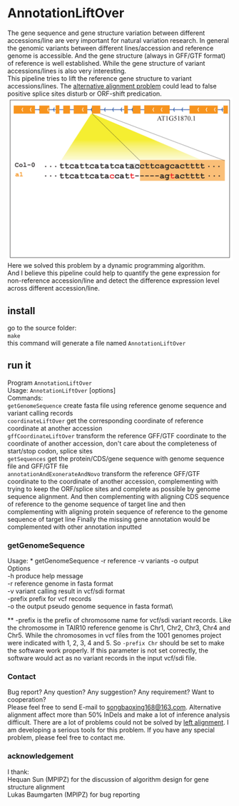 # AnnotationLiftOver

The gene sequence and gene structure variation between different accessions/line are very important for natural variation research.
In general the genomic variants between different lines/accession and reference genome is accessible.
And the gene structure (always in GFF/GTF format) of reference is well established.
While the gene structure of variant accessions/lines is also very interesting.\
This pipeline tries to lift the reference gene structure to variant accessions/lines.
The [alternative alignment problem](https://www.ncbi.nlm.nih.gov/pubmed/25701572) could lead to false positive splice sites disturb or ORF-shift predication.
![](./doc/alternativeAlignment.gif)
Here we solved this problem by a dynamic programming algorithm.\
And I believe this pipeline could help to quantify the gene expression for non-reference accession/line and detect the difference expression level across different accession/line.
## install
go to the source folder:\
`make`\
this command will generate a file named `AnnotationLiftOver`

## run it
Program `AnnotationLiftOver`\
Usage:  `AnnotationLiftOver` <command> [options]\
Commands:\
`getGenomeSequence`              create fasta file using reference genome sequence and variant calling records\
`coordinateLiftOver`             get the corresponding coordinate of reference coordinate at another accession\
`gffCoordinateLiftOver`          transform the reference GFF/GTF coordinate to the coordinate of another accession,
                               don't care about the completeness of start/stop codon, splice sites\
`getSequences`                   get the protein/CDS/gene sequence with genome sequence file and GFF/GTF file\
`annotationAndExonerateAndNovo`  transform the reference GFF/GTF coordinate to the coordinate of another accession,
                               complementing with trying to keep the ORF/splice sites and complete as possible by
                               genome sequence alignment. And then complementing with aligning CDS sequence of
                               reference to the genome sequence of target line and then complementing with
                               aligning protein sequence of reference to the genome sequence of target line
                               Finally the missing gene annotation would be complemented with
                               other annotation inputted
                               
### getGenomeSequence
Usage:    * getGenomeSequence -r reference -v variants -o output\
Options\
   -h        produce help message\
   -r        reference genome in fasta format\
   -v        variant calling result in vcf/sdi format\
   -prefix   prefix for vcf records\
   -o        the output pseudo genome sequence in fasta format\

** -prefix is the prefix of chromosome name for vcf/sdi variant records. Like the chromosome in TAIR10 reference genome is Chr1, Chr2, Chr3, Chr4 and Chr5. While the chromosomes in vcf files from the 1001 genomes project were indicated with 1, 2, 3, 4 and 5.
So `-prefix Chr` should be set to make the software work properly. If this parameter is not set correctly, the software would act as no variant records in the input vcf/sdi file.   

### Contact
Bug report? Any question? Any suggestion? Any requirement? Want to cooperation?\
Please feel free to send E-mail to songbaoxing168@163.com.
Alternative alignment affect more than 50% InDels and make a lot of inference analysis difficult. There are a lot of problems could not be solved by [left alignment](https://www.ncbi.nlm.nih.gov/pubmed/25701572). I am developing a serious tools for this problem. If you have any special problem, please feel free to contact me. 
### acknowledgement
I thank:\
 Hequan Sun (MPIPZ) for the discussion of algorithm design for gene structure alignment\
 Lukas Baumgarten (MPIPZ) for bug reporting

